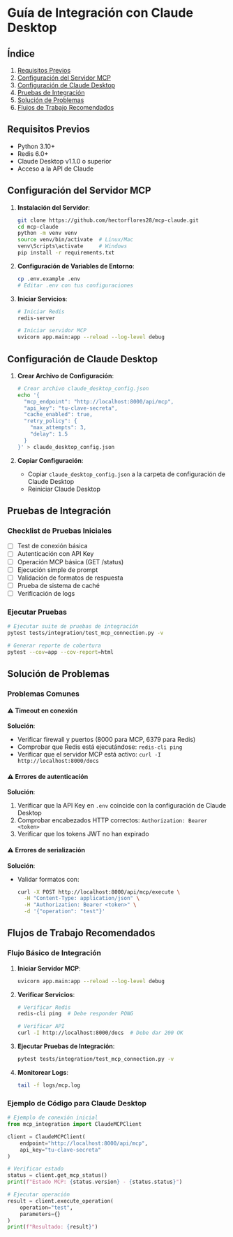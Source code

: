 # Guía de Integración con Claude Desktop

## Índice

1. [Requisitos Previos](#requisitos-previos)
2. [Configuración del Servidor MCP](#configuración-del-servidor-mcp)
3. [Configuración de Claude Desktop](#configuración-de-claude-desktop)
4. [Pruebas de Integración](#pruebas-de-integración)
5. [Solución de Problemas](#solución-de-problemas)
6. [Flujos de Trabajo Recomendados](#flujos-de-trabajo-recomendados)

## Requisitos Previos

- Python 3.10+
- Redis 6.0+
- Claude Desktop v1.1.0 o superior
- Acceso a la API de Claude

## Configuración del Servidor MCP

1. **Instalación del Servidor**:
   ```bash
   git clone https://github.com/hectorflores28/mcp-claude.git
   cd mcp-claude
   python -m venv venv
   source venv/bin/activate  # Linux/Mac
   venv\Scripts\activate     # Windows
   pip install -r requirements.txt
   ```

2. **Configuración de Variables de Entorno**:
   ```bash
   cp .env.example .env
   # Editar .env con tus configuraciones
   ```

3. **Iniciar Servicios**:
   ```bash
   # Iniciar Redis
   redis-server
   
   # Iniciar servidor MCP
   uvicorn app.main:app --reload --log-level debug
   ```

## Configuración de Claude Desktop

1. **Crear Archivo de Configuración**:
   ```bash
   # Crear archivo claude_desktop_config.json
   echo '{
     "mcp_endpoint": "http://localhost:8000/api/mcp",
     "api_key": "tu-clave-secreta",
     "cache_enabled": true,
     "retry_policy": {
       "max_attempts": 3,
       "delay": 1.5
     }
   }' > claude_desktop_config.json
   ```

2. **Copiar Configuración**:
   - Copiar `claude_desktop_config.json` a la carpeta de configuración de Claude Desktop
   - Reiniciar Claude Desktop

## Pruebas de Integración

### Checklist de Pruebas Iniciales

- [ ] Test de conexión básica
- [ ] Autenticación con API Key
- [ ] Operación MCP básica (GET /status)
- [ ] Ejecución simple de prompt
- [ ] Validación de formatos de respuesta
- [ ] Prueba de sistema de caché
- [ ] Verificación de logs

### Ejecutar Pruebas

```bash
# Ejecutar suite de pruebas de integración
pytest tests/integration/test_mcp_connection.py -v

# Generar reporte de cobertura
pytest --cov=app --cov-report=html
```

## Solución de Problemas

### Problemas Comunes

#### ⚠️ Timeout en conexión
**Solución**: 
- Verificar firewall y puertos (8000 para MCP, 6379 para Redis)
- Comprobar que Redis está ejecutándose: `redis-cli ping`
- Verificar que el servidor MCP está activo: `curl -I http://localhost:8000/docs`

#### ⚠️ Errores de autenticación
**Solución**:
1. Verificar que la API Key en `.env` coincide con la configuración de Claude Desktop
2. Comprobar encabezados HTTP correctos: `Authorization: Bearer <token>`
3. Verificar que los tokens JWT no han expirado

#### ⚠️ Errores de serialización
**Solución**:
- Validar formatos con:
  ```bash
  curl -X POST http://localhost:8000/api/mcp/execute \
    -H "Content-Type: application/json" \
    -H "Authorization: Bearer <token>" \
    -d '{"operation": "test"}'
  ```

## Flujos de Trabajo Recomendados

### Flujo Básico de Integración

1. **Iniciar Servidor MCP**:
   ```bash
   uvicorn app.main:app --reload --log-level debug
   ```

2. **Verificar Servicios**:
   ```bash
   # Verificar Redis
   redis-cli ping  # Debe responder PONG
   
   # Verificar API
   curl -I http://localhost:8000/docs  # Debe dar 200 OK
   ```

3. **Ejecutar Pruebas de Integración**:
   ```bash
   pytest tests/integration/test_mcp_connection.py -v
   ```

4. **Monitorear Logs**:
   ```bash
   tail -f logs/mcp.log
   ```

### Ejemplo de Código para Claude Desktop

```python
# Ejemplo de conexión inicial
from mcp_integration import ClaudeMCPClient

client = ClaudeMCPClient(
    endpoint="http://localhost:8000/api/mcp",
    api_key="tu-clave-secreta"
)

# Verificar estado
status = client.get_mcp_status()
print(f"Estado MCP: {status.version} - {status.status}")

# Ejecutar operación
result = client.execute_operation(
    operation="test",
    parameters={}
)
print(f"Resultado: {result}")
``` 